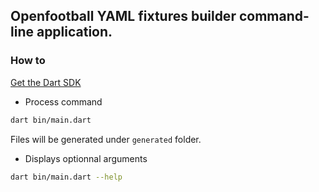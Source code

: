 ## Openfootball YAML fixtures builder command-line application.

### How to

[Get the Dart SDK](https://dart.dev/get-dart)

- Process command

```bash
dart bin/main.dart
```

Files will be generated under `generated` folder.

- Displays optionnal arguments

```bash
dart bin/main.dart --help
```
